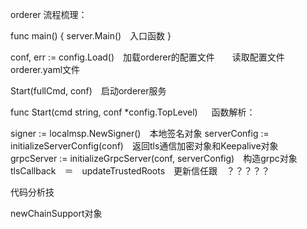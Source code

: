 orderer  流程梳理：

func main() {
	server.Main()　入口函数
}

conf, err := config.Load()　加载orderer的配置文件　　读取配置文件orderer.yaml文件

Start(fullCmd, conf)　启动orderer服务

func Start(cmd string, conf *config.TopLevel) 　
函数解析：

signer := localmsp.NewSigner()　本地签名对象
serverConfig := initializeServerConfig(conf)　返回tls通信加密对象和Keepalive对象
grpcServer := initializeGrpcServer(conf, serverConfig)　构造grpc对象
tlsCallback　＝　updateTrustedRoots　更新信任跟　？？？？？





















代码分析技




newChainSupport对象